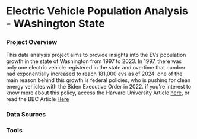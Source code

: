 # Electric Vehicle Population Analysis - WAshington State

### Project Overview

This data analysis project aims to provide insights into the EVs population growth in the state of Washington from 1997 to 2023. In 1997, there was only one electric vehicle registered in the state and overtime that number had exponentially increased to reach 181,000 evs as of 2024. one of the main reason behind this growth is federal policies, who is pushing for clean energy vehicles with the Biden Executive Order in 2022. if you're interest to know more about this policy, access the Harvard University Article [here](https://hls.harvard.edu/today/what-the-us-is-getting-right-and-wrong-about-the-move-to-electric-vehicles/), or read the BBC Article [Here](https://www.bbc.com/news/business-57253947)

### Data Sources



### Tools
